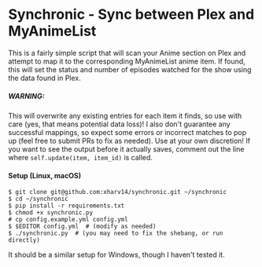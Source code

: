# Synchronic - Sync between Plex and MyAnimeList

This is a fairly simple script that will scan your Anime section on Plex and attempt to map it to the corresponding MyAnimeList anime item. If found, this will set the status and number of episodes watched for the show using the data found in Plex.

##### WARNING:
This will overwrite any existing entries for each item it finds, so use with care (yes, that means potential data loss)! I also don't guarantee any successful mappings, so expect some errors or incorrect matches to pop up (feel free to submit PRs to fix as needed). Use at your own discretion! If you want to see the output before it actually saves, comment out the line where `self.update(item, item_id)` is called.

#### Setup (Linux, macOS)
```
$ git clone git@github.com:xharv14/synchronic.git ~/synchronic
$ cd ~/synchronic
$ pip install -r requirements.txt
$ chmod +x synchronic.py
# cp config.example.yml config.yml
$ $EDITOR config.yml  # (modify as needed)
$ ./synchronic.py  # (you may need to fix the shebang, or run directly)
```

It should be a similar setup for Windows, though I haven't tested it.
